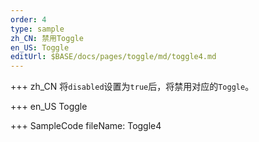 ```yaml
--- 
order: 4
type: sample
zh_CN: 禁用Toggle
en_US: Toggle
editUrl: $BASE/docs/pages/toggle/md/toggle4.md
---
```


+++ zh_CN
将<Code>disabled</Code>设置为<Code>true</Code>后，将禁用对应的<Code>Toggle</Code>。

+++ en_US
Toggle

+++ SampleCode
fileName: Toggle4
